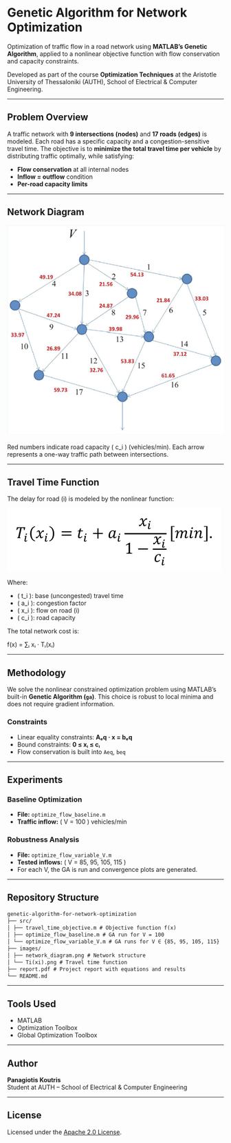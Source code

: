 #  Genetic Algorithm for Network Optimization

Optimization of traffic flow in a road network using **MATLAB’s Genetic Algorithm**, applied to a nonlinear objective function with flow conservation and capacity constraints.

Developed as part of the course **Optimization Techniques** at the Aristotle University of Thessaloniki (AUTH), School of Electrical & Computer Engineering.

---

##  Problem Overview

A traffic network with **9 intersections (nodes)** and **17 roads (edges)** is modeled. Each road has a specific capacity and a congestion-sensitive travel time. The objective is to **minimize the total travel time per vehicle** by distributing traffic optimally, while satisfying:

- **Flow conservation** at all internal nodes  
- **Inflow = outflow** condition  
- **Per-road capacity limits**

---

## Network Diagram

![Traffic Network](images/network_diagram.png)

Red numbers indicate road capacity \( c_i \) (vehicles/min). Each arrow represents a one-way traffic path between intersections.

---

##  Travel Time Function

The delay for road \(i\) is modeled by the nonlinear function:

![Ti(xi)](images/Ti(xi).png)

Where:
- \( t_i \): base (uncongested) travel time  
- \( a_i \): congestion factor  
- \( x_i \): flow on road \(i\)  
- \( c_i \): road capacity  

The total network cost is:

f(x) = ∑ᵢ xᵢ · Tᵢ(xᵢ)


---

##  Methodology

We solve the nonlinear constrained optimization problem using MATLAB’s built-in **Genetic Algorithm (`ga`)**. This choice is robust to local minima and does not require gradient information.

###  Constraints
- Linear equality constraints: **Aₑq · x = bₑq**
- Bound constraints: **0 ≤ xᵢ ≤ cᵢ**
- Flow conservation is built into `Aeq`, `beq`

---

##  Experiments

###  Baseline Optimization
- **File:** `optimize_flow_baseline.m`
- **Traffic inflow:** \( V = 100 \) vehicles/min

###  Robustness Analysis
- **File:** `optimize_flow_variable_V.m`
- **Tested inflows:** \( V = 85, 95, 105, 115 \)
- For each V, the GA is run and convergence plots are generated.

---

##  Repository Structure
```
genetic-algorithm-for-network-optimization
├── src/
│ ├── travel_time_objective.m # Objective function f(x)
│ ├── optimize_flow_baseline.m # GA run for V = 100
│ └── optimize_flow_variable_V.m # GA runs for V ∈ {85, 95, 105, 115}
├── images/
│ ├── network_diagram.png # Network structure
│ └── Ti(xi).png # Travel time function 
├── report.pdf # Project report with equations and results
└── README.md
```


---

## Tools Used
- MATLAB
- Optimization Toolbox
- Global Optimization Toolbox

---

##  Author

**Panagiotis Koutris**  
Student at AUTH – School of Electrical & Computer Engineering

---

##  License

Licensed under the [Apache 2.0 License](https://www.apache.org/licenses/LICENSE-2.0.html).
